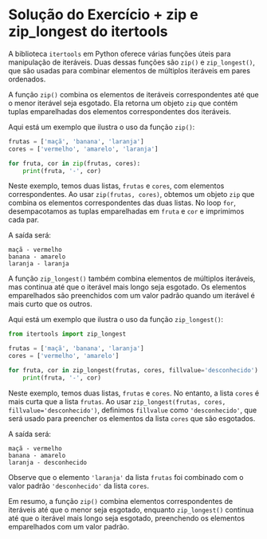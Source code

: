 # Solução do Exercício + zip e zip_longest do itertools

A biblioteca `itertools` em Python oferece várias funções úteis para manipulação de iteráveis. Duas dessas funções são `zip()` e `zip_longest()`, que são usadas para combinar elementos de múltiplos iteráveis em pares ordenados.

A função `zip()` combina os elementos de iteráveis correspondentes até que o menor iterável seja esgotado. Ela retorna um objeto `zip` que contém tuplas emparelhadas dos elementos correspondentes dos iteráveis.

Aqui está um exemplo que ilustra o uso da função `zip()`:

```python
frutas = ['maçã', 'banana', 'laranja']
cores = ['vermelho', 'amarelo', 'laranja']

for fruta, cor in zip(frutas, cores):
    print(fruta, '-', cor)
```

Neste exemplo, temos duas listas, `frutas` e `cores`, com elementos correspondentes. Ao usar `zip(frutas, cores)`, obtemos um objeto `zip` que combina os elementos correspondentes das duas listas. No loop `for`, desempacotamos as tuplas emparelhadas em `fruta` e `cor` e imprimimos cada par.

A saída será:

```
maçã - vermelho
banana - amarelo
laranja - laranja
```

A função `zip_longest()` também combina elementos de múltiplos iteráveis, mas continua até que o iterável mais longo seja esgotado. Os elementos emparelhados são preenchidos com um valor padrão quando um iterável é mais curto que os outros.

Aqui está um exemplo que ilustra o uso da função `zip_longest()`:

```python
from itertools import zip_longest

frutas = ['maçã', 'banana', 'laranja']
cores = ['vermelho', 'amarelo']

for fruta, cor in zip_longest(frutas, cores, fillvalue='desconhecido'):
    print(fruta, '-', cor)
```

Neste exemplo, temos duas listas, `frutas` e `cores`. No entanto, a lista `cores` é mais curta que a lista `frutas`. Ao usar `zip_longest(frutas, cores, fillvalue='desconhecido')`, definimos `fillvalue` como `'desconhecido'`, que será usado para preencher os elementos da lista `cores` que são esgotados.

A saída será:

```
maçã - vermelho
banana - amarelo
laranja - desconhecido
```

Observe que o elemento `'laranja'` da lista `frutas` foi combinado com o valor padrão `'desconhecido'` da lista `cores`.

Em resumo, a função `zip()` combina elementos correspondentes de iteráveis até que o menor seja esgotado, enquanto `zip_longest()` continua até que o iterável mais longo seja esgotado, preenchendo os elementos emparelhados com um valor padrão.